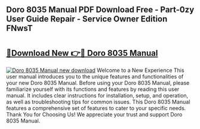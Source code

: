 ## Doro 8035 Manual PDF Download Free - Part-0zy User Guide Repair - Service Owner Edition FNwsT

# <h2><a href="http://cf24013.oget.top/?id=Doro+8035+Manual">🔗Download New 👉🔴 Doro 8035 Manual</a></h2>

[![Doro 8035 Manual new download](https://i.imgur.com/5g1atiW.png)](http://cf24013.oget.top/?id=Doro+8035+Manual)
Welcome to a New Experience This user manual introduces you to the unique features and functionalities of your new Doro 8035 Manual. Before using your Doro 8035 Manual, please familiarize yourself with its functions and features by reading this user manual. It includes clear instructions for installation, setup, and operation, as well as troubleshooting tips for common issues. This Doro 8035 Manual features a comprehensive set of features to cater to your specific needs. Thank You for Choosing Us! We appreciate your trust and support Doro 8035 Manual.
